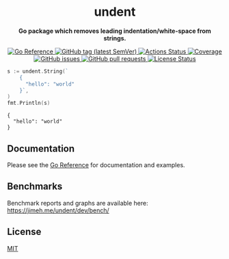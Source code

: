 <h1 align="center">
  undent
</h1>

<p align="center">
  <strong>
    Go package which removes leading indentation/white-space from strings.
  </strong>
</p>

<p align="center">
  <a href="https://pkg.go.dev/github.com/jimeh/undent">
    <img src="https://img.shields.io/badge/%E2%80%8B-reference-387b97.svg?logo=go&logoColor=white"
  alt="Go Reference">
  </a>
  <a href="https://github.com/jimeh/undent/releases">
    <img src="https://img.shields.io/github/v/tag/jimeh/undent?label=release" alt="GitHub tag (latest SemVer)">
  </a>
  <a href="https://github.com/jimeh/undent/actions">
    <img src="https://img.shields.io/github/workflow/status/jimeh/undent/CI.svg?logo=github" alt="Actions Status">
  </a>
  <a href="https://codeclimate.com/github/jimeh/undent">
    <img src="https://img.shields.io/codeclimate/coverage/jimeh/undent.svg?logo=code%20climate" alt="Coverage">
  </a>
  <a href="https://github.com/jimeh/undent/issues">
    <img src="https://img.shields.io/github/issues-raw/jimeh/undent.svg?style=flat&logo=github&logoColor=white"
alt="GitHub issues">
  </a>
  <a href="https://github.com/jimeh/undent/pulls">
    <img src="https://img.shields.io/github/issues-pr-raw/jimeh/undent.svg?style=flat&logo=github&logoColor=white" alt="GitHub pull requests">
  </a>
  <a href="https://github.com/jimeh/undent/blob/main/LICENSE">
    <img src="https://img.shields.io/github/license/jimeh/undent.svg?style=flat" alt="License Status">
  </a>
</p>

```go
s := undent.String(`
	{
	  "hello": "world"
	}`,
)
fmt.Println(s)
```

```
{
  "hello": "world"
}
```

## Documentation

Please see the
[Go Reference](https://pkg.go.dev/github.com/jimeh/undent#section-documentation)
for documentation and examples.

## Benchmarks

Benchmark reports and graphs are available here:
https://jimeh.me/undent/dev/bench/

## License

[MIT](https://github.com/jimeh/undent/blob/main/LICENSE)
